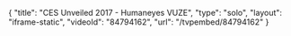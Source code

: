 {
    "title": "CES Unveiled 2017 - Humaneyes VUZE",
    "type": "solo",
    "layout": "iframe-static",
    "videoId": "84794162",
    "url": "\/tvpembed\/84794162"
}
